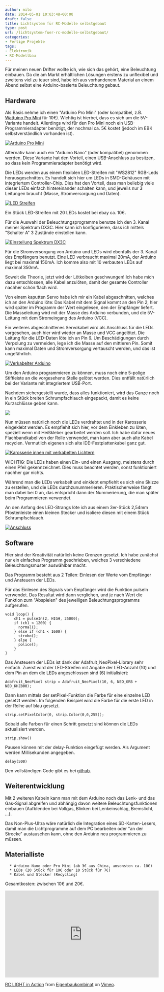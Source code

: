 ```yaml
---
author: nilo
date: 2014-05-01 10:03:48+00:00
draft: false
title: Lichtsystem für RC-Modelle selbstgebaut
type: post
url: /lichtsystem-fuer-rc-modelle-selbstgebaut/
categories:
- Fertige Projekte
tags:
- Elektronik
- RC-Modellbau
---
```


Für meinen neuen Drifter wollte ich, wie sich das gehört, eine Beleuchtung einbauen. Da die am Markt erhältlichen Lösungen erstens zu unflexibel und zweitens viel zu teuer sind, habe ich aus vorhandenem Material an einem Abend selbst eine Arduino-basierte Beleuchtung gebaut.<!-- more -->


## Hardware


Als Basis nehme ich einen "Arduino Pro Mini" (oder kompatibel, z.B. [Wattuino Pro Mini](https://www.watterott.com/de/Wattuino-pro-mini-5V-16MHz) für 10€). Wichtig ist hierbei, dass es sich um die 5V-Variante handelt. Allerdings wird für den Pro Mini noch ein USB-Programmieradapter benötigt, der nochmal ca. 5€ kostet (jedoch im EBK selbstverständlich vorhanden ist).


[![Arduino Pro Mini](https://eigenbaukombinat.de/wp-content/uploads/2014/05/IMG_70382.jpg)
](https://eigenbaukombinat.de/wp-content/uploads/2014/05/IMG_70382.jpg)


Alternativ kann auch ein "Arduino Nano" (oder kompatibel) genommen werden. Diese Variante hat den Vorteil, einen USB-Anschluss zu besitzen, so dass kein Programmieradapter benötigt wird.

Die LEDs werden aus einem flexiblen LED-Streifen mit "WS2812" RGB-Leds herausgeschnitten. Es handelt sich hier um LEDs in SMD-Gehäusen mit integriertem Controller-Chip. Dies hat den Vorteil, dass man beliebig viele dieser LEDs einfach hintereinander schalten kann, und jeweils nur 3 Leitungen braucht (Masse, Stromversorgung und Daten).


[![LED Streifen](https://eigenbaukombinat.de/wp-content/uploads/2014/05/IMG_70391.jpg)
](https://eigenbaukombinat.de/wp-content/uploads/2014/05/IMG_70391.jpg)


Ein Stück LED-Streifen mit 20 LEDs kostet bei ebay ca. 10€.

Für die Auswahl der Beleuchtungsprogramme benutze ich den 3. Kanal meiner Spektrum DX3C. Hier kann ich konfigurieren, dass ich mittels "Schalter A" 3 Zustände einstellen kann.


[![Einstellung Spektrum DX3C](https://eigenbaukombinat.de/wp-content/uploads/2014/05/IMG_70393.jpg)
](https://eigenbaukombinat.de/wp-content/uploads/2014/05/IMG_70393.jpg)


Für die Stromversorgung von Arduino und LEDs wird ebenfalls der 3. Kanal des Empfängers benutzt. Eine LED verbraucht maximal 20mA, der Arduino liegt bei maximal 150mA. Ich komme also mit 10 verbauten LEDs auf maximal 350mA.

Soweit die Theorie, jetzt wird der Lötkolben geschwungen! Ich habe mich dazu entschlossen, alle Kabel anzulöten, damit der gesamte Controller nachher schön flach wird.

Von einem kaputten Servo habe ich mir ein Kabel abgeschnitten, welches ich an den Arduino löte:
Das Kabel mit dem Signal kommt an den Pin 2, hier wird später im Programm der Wert eingelesen, den der Empfänger liefert. Die Masseleitung wird mit der Masse des Arduino verbunden, und die 5V-Leitung mit dem Stromeingang des Arduino (VCC).

Ein weiteres abgeschnittenes Servokabel wird als Anschluss für die LEDs vorgesehen, auch hier wird wieder an Masse und VCC angelötet. Die Leitung für die LED-Daten löte ich an Pin 6. Um Beschädigungen durch Verpolung zu vermeiden, lege ich die Masse auf den mittleren Pin. Somit kann maximal Daten und Stromversorgung vertauscht werden, und das ist ungefährlich.


[![Verkabelter Arduino](https://eigenbaukombinat.de/wp-content/uploads/2014/05/IMG_70396.jpg)
](https://eigenbaukombinat.de/wp-content/uploads/2014/05/IMG_70396.jpg)


Um den Arduino programmieren zu können, muss noch eine 5-polige Stiftleiste an die vorgesehene Stelle gelötet werden. Dies entfällt natürlich bei der Variante mit integriertem USB-Port.

Nachdem sichergestellt wurde, dass alles funktioniert, wird das Ganze noch in ein Stück breiten Schrumpfschlauch eingepackt, damit es keine Kurzschlüsse geben kann.


[![](https://eigenbaukombinat.de/wp-content/uploads/2014/05/IMG_70413.jpg)
](https://eigenbaukombinat.de/wp-content/uploads/2014/05/IMG_70413.jpg)


Nun müssen natürlich noch die LEDs verdrahtet und in der Karosserie eingeklebt werden. Es empfiehlt sich hier, vor dem Einkleben zu löten, speziell wenn mit Heißkleber gearbeitet werden soll. Ich habe dafür neues Flachbandkabel von der Rolle verwendet, man kann aber auch alte Kabel recyclen. Vermutlich eigenen sich alte IDE-Festplattenkabel ganz gut.


[![Karosserie innen mit verkabelten Lichtern](https://eigenbaukombinat.de/wp-content/uploads/2014/05/IMG_70399.jpg)
](https://eigenbaukombinat.de/wp-content/uploads/2014/05/IMG_70399.jpg)


WICHTIG: Die LEDs haben einen Ein- und einen Ausgang, meistens durch einen Pfeil gekennzeichnet. Dies muss beachtet werden, sonst funktioniert nachher gar nichts.

Während man die LEDs verkabelt und einklebt empfiehlt es sich eine Skizze zu erstellen, und die LEDs durchzunummerieren. Praktischerweise fängt man dabei bei 0 an, das entspricht dann der Nummerierung, die man später beim Programmieren verwendet.

An den Anfang des LED-Strangs löte ich aus einem 3er-Stück 2,54mm Pfostenleiste einen kleinen Stecker und isoliere diesen mit einem Stück Schrumpfschlauch.


[![Anschluss](https://eigenbaukombinat.de/wp-content/uploads/2014/05/IMG_70402.jpg)
](https://eigenbaukombinat.de/wp-content/uploads/2014/05/IMG_70402.jpg)





## Software


Hier sind der Kreativität natürlich keine Grenzen gesetzt. Ich habe zunächst nur ein einfaches Programm geschrieben, welches 3 verschiedene Beleuchtungsmuster auswählbar macht.

Das Programm besteht aus 2 Teilen: Einlesen der Werte vom Empfänger und Ansteuern der LEDs.

Für das Einlesen des Signals vom Empfänger wird die Funktion pulseIn verwendet. Das Resultat wird dann verglichen, und je nach Wert die Funktion zum "Abspielen" des jeweiligen Beleuchtungsprogramms aufgerufen.

    
    void loop() {
        ch1 = pulseIn(2, HIGH, 25000); 
        if (ch1 < 1200) {
          normal();
        } else if (ch1 < 1600) {
          strobo();
        } else {
          police();
        }
    }


Das Ansteuern der LEDs ist dank der Adafruit_NeoPixel-Library sehr einfach. Zuerst wird der LED-Streifen mit Angabe der LED-Anzahl (10) und dem Pin an dem die LEDs angeschlossen sind (6) initialisiert:

    
    Adafruit_NeoPixel strip = Adafruit_NeoPixel(10, 6, NEO_GRB + NEO_KHZ800);


Dann kann mittels der setPixel-Funktion die Farbe für eine einzelne LED gesetzt werden. Im folgenden Beispiel wird die Farbe für die erste LED in der Reihe auf blau gesetzt.

    
    strip.setPixelColor(0, strip.Color(0,0,255));


Sobald alle Farben für einen Schritt gesetzt sind können die LEDs aktualisiert werden.

    
    strip.show()


Pausen können mit der delay-Funktion eingefügt werden. Als Argument werden Millisekunden angegeben.

    
    delay(500)


Den vollständigen Code gibt es bei [github](https://github.com/Eigenbaukombinat/rclight).


## Weiterentwicklung


Mit 2 weiteren Kabeln kann man mit dem Arduino noch das Lenk- und das Gas-Signal abgreifen und abhängig davon weitere Beleuchtungsfunktionen einbauen (Aufblenden bei Vollgas, Blinken bei Lenkeinschlag, Bremslicht, ...).

Das Non-Plus-Ultra wäre natürlich die Integration eines SD-Karten-Lesers, damit man die Lichtprogramme auf dem PC bearbeiten oder "an der Strecke" austauschen kann, ohne den Arduino neu programmieren zu müssen.


## Materialliste





	  * Arduino Nano oder Pro Mini (ab 3€ aus China, ansonsten ca. 10€)
	  * LEDs (20 Stück für 10€ oder 10 Stück für 7€)
	  * Kabel und Stecker (Recycling)

Gesamtkosten: zwischen 10€ und 20€.

<iframe src="https://player.vimeo.com/video/93433151" allowfullscreen="" width="500" frameborder="0" height="282"></iframe>

[RC LIGHT in Action](https://vimeo.com/93433151) from [Eigenbaukombinat](https://vimeo.com/eigenbaukombinat) on [Vimeo](https://vimeo.com).
